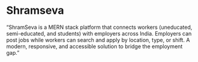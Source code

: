 # Shramseva
“ShramSeva is a MERN stack platform that connects workers (uneducated, semi-educated, and students) with employers across India. Employers can post jobs while workers can search and apply by location, type, or shift. A modern, responsive, and accessible solution to bridge the employment gap.”
